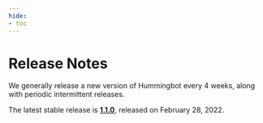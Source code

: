 ```yaml
---
hide:
- toc
---
```


# Release Notes

We generally release a new version of Hummingbot every 4 weeks, along with periodic intermittent releases.

The latest stable release is **[1.1.0](/release-notes/1.1.0)**, released on February 28, 2022.
